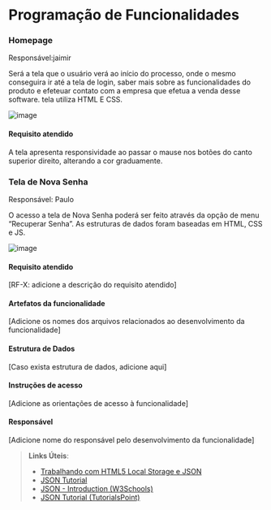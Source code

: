 # Programação de Funcionalidades

### Homepage

Responsável:jaimir

Será a tela que o usuário verá ao início do processo, onde o mesmo conseguira ir até a tela de login, saber mais sobre as funcionalidades do produto e efeteuar contato com a empresa que efetua a venda desse software.
tela utiliza HTML E CSS.

![image](https://github.com/ICEI-PUC-Minas-PMV-ADS/pmv-ads-2024-1-e1-proj-web-t3-beveragesentry/assets/126877154/ff10c64e-97ae-461f-873c-32fa04a85be3)



#### Requisito atendido

A tela apresenta responsividade ao passar o mause nos botões do canto superior direito, alterando a cor graduamente.


### Tela de Nova Senha

Responsável: Paulo

O acesso a tela de Nova Senha poderá ser feito através da opção de menu “Recuperar Senha”. As estruturas de dados foram baseadas em HTML, CSS e JS.

![image](https://github.com/ICEI-PUC-Minas-PMV-ADS/pmv-ads-2024-1-e1-proj-web-t3-beveragesentry/assets/164354590/4b0b9be9-c748-4010-acb2-6dacd7a3ac31)




#### Requisito atendido

[RF-X: adicione a descrição do requisito atendido]


#### Artefatos da funcionalidade

[Adicione os nomes dos arquivos relacionados ao desenvolvimento da funcionalidade]


#### Estrutura de Dados

[Caso exista estrutura de dados, adicione aqui]


#### Instruções de acesso

[Adicione as orientações de acesso à funcionalidade]


#### Responsável

[Adicione nome do responsável pelo desenvolvimento da funcionalidade]




> **Links Úteis**:
> - [Trabalhando com HTML5 Local Storage e JSON](https://www.devmedia.com.br/trabalhando-com-html5-local-storage-e-json/29045)
> - [JSON Tutorial](https://www.w3resource.com/JSON)
> - [JSON - Introduction (W3Schools)](https://www.w3schools.com/js/js_json_intro.asp)
> - [JSON Tutorial (TutorialsPoint)](https://www.tutorialspoint.com/json/index.htm)

